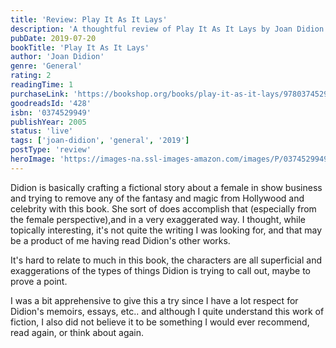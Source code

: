 ```yaml
---
title: 'Review: Play It As It Lays'
description: 'A thoughtful review of Play It As It Lays by Joan Didion'
pubDate: 2019-07-20
bookTitle: 'Play It As It Lays'
author: 'Joan Didion'
genre: 'General'
rating: 2
readingTime: 1
purchaseLink: 'https://bookshop.org/books/play-it-as-it-lays/9780374529949'
goodreadsId: '428'
isbn: '0374529949'
publishYear: 2005
status: 'live'
tags: ['joan-didion', 'general', '2019']
postType: 'review'
heroImage: 'https://images-na.ssl-images-amazon.com/images/P/0374529949.01.L.jpg'
---
```


Didion is basically crafting a fictional story about a female in show business and trying to remove any of the fantasy and magic from Hollywood and celebrity with this book. She sort of does accomplish that (especially from the female perspective),and in a very exaggerated way. I thought, while topically interesting, it's not quite the writing I was looking for, and that may be a product of me having read Didion's other works.

It's hard to relate to much in this book, the characters are all superficial and exaggerations of the types of things Didion is trying to call out, maybe to prove a point.

I was a bit apprehensive to give this a try since I have a lot respect for Didion's memoirs, essays, etc.. and although I quite understand this work of fiction, I also did not believe it to be something I would ever recommend, read again, or think about again.